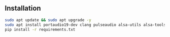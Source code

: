 ## Installation
```bash
sudo apt update && sudo apt upgrade -y
sudo apt install portaudio19-dev clang pulseaudio alsa-utils alsa-tools libasound2-dev
pip install -r requirements.txt
```


